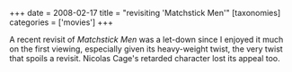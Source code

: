 +++
date = 2008-02-17
title = "revisiting 'Matchstick Men'"
[taxonomies]
categories = ['movies']
+++

A recent revisit of *Matchstick Men* was a let-down since I enjoyed it
much on the first viewing, especially given its heavy-weight twist, the
very twist that spoils a revisit. Nicolas Cage's retarded character
lost its appeal too.
